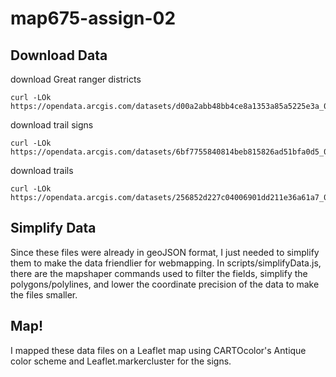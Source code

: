 # map675-assign-02

## Download Data

download Great ranger districts

```shell
curl -LOk https://opendata.arcgis.com/datasets/d00a2abb48bb4ce8a1353a85a5225e3a_0.geojson
```

download trail signs

```shell
curl -LOk https://opendata.arcgis.com/datasets/6bf7755840814beb815826ad51bfa0d5_0.geojson
```

download trails

```shell
curl -LOk https://opendata.arcgis.com/datasets/256852d227c04006901dd211e36a61a7_0.geojson
```

## Simplify Data

Since these files were already in geoJSON format, I just needed to simplify them to make the data friendlier for webmapping. In scripts/simplifyData.js, there are the mapshaper commands used to filter the fields, simplify the polygons/polylines, and lower the coordinate precision of the data to make the files smaller.

## Map!

I mapped these data files on a Leaflet map using CARTOcolor's Antique color scheme and Leaflet.markercluster for the signs.
